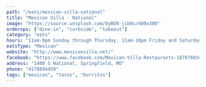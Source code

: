 ```yaml
---
path: "/eats/mexican-villa-national"
title: "Mexican Villa - National"
image: "https://source.unsplash.com/0yBO9-jib0s/400x300"
orderops: ["dine-in", "curbside", "takeout"]
category: "eats"
hours: "11am-9pm Sunday through Thursday. 11am-10pm Friday and Saturday"
eatsType: "Mexican"
website: "http://www.mexicanvilla.net/"
facebook: "https://www.facebook.com/Mexican-Villa-Restaurants-187876034583427"
address: "1408 S National, Springfield, MO"
phone: "4178694459"
tags: ["mexican", "tacos", "burritos"]
---
```

